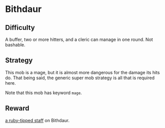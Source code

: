 # Bithdaur

## Difficulty

A buffer, two or more hitters, and a cleric can manage in one round. Not
bashable.

## Strategy

This mob is a mage, but it is almost more dangerous for the damage its hits do.
That being said, the generic super mob strategy is all that is required here.

Note that this mob has keyword `mage`.

## Reward

[a ruby-tipped staff](/items/weapons.md#a-ruby-tipped-staff) on Bithdaur.
